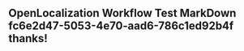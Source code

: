 <properties
ms.topic="hero-topic"
ms.test1="hero-topic"
ms.test2="test"/>

## OpenLocalization Workflow Test MarkDown fc6e2d47-5053-4e70-aad6-786c1ed92b4f thanks!
